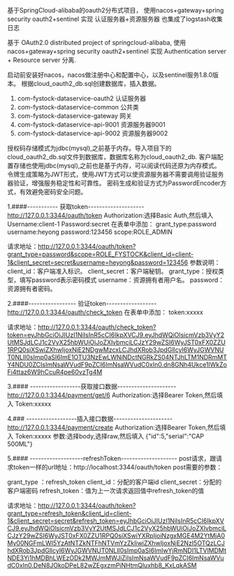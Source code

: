 基于SpringCloud-alibaba的oauth2分布式项目，
使用nacos+gateway+spring security oauth2+sentinel
实现 认证服务器+资源服务器
也集成了logstash收集日志

基于 OAuth2.0 distributed project of springcloud-alibaba, 
使用 nacos+gateway+spring security oauth2+sentinel 
实现 Authentication server + Resource server 分离.

启动前安装好nacos，nacos做注册中心和配置中心，以及sentinel服务1.8.0版本。
根据cloud_oauth2_db.sql创建数据库，插入数据。

1. com-fystock-dataservice-oauth2 认证服务器
2. com-fystock-dataservice-common 公共类
3. com-fystock-dataservice-gateway 网关
4. com-fystock-dataservice-api-9001 资源服务器9001
5. com-fystock-dataservice-api-9002 资源服务器9002

授权码存储模式为jdbc(mysql),之前基于内存。导入项目下的cloud_oauth2_db.sql文件到数据库，数据库名称为cloud_oauth2_db.
客户端配置存储也使用jdbc(mysql),之前也是基于内存，可以阅读代码还原为内存模式。
令牌生成策略为JWT形式，使用JWT方式可以使资源服务器不需要调用验证服务器验证，增强服务稳定性和可靠性。
密码生成和验证方式为PasswordEncoder方式，有效避免密码安全问题。

1.####----------- 获取token--------------------
http://127.0.0.1:3344/oauth/token 
Authorization:选择Basic Auth,然后填入
    Username:client-1
    Password:secret
在表单中添加：
    grant_type:password
    username:heyong
    password:123456
    scope:ROLE_ADMIN

    
请求地址：http://127.0.0.1:3344/oauth/token?grant_type=password&scope=ROLE_FYSTOCK&client_id=client-1&client_secret=secret&username=heyong&password=123456
参数说明：
client_id：客户端准入标识。
client_secret：客户端秘钥。
grant_type：授权类型，填写password表示密码模式
username：资源拥有者用户名。
password：资源拥有者密码。


2.####----------------- 验证token------------------
http://127.0.0.1:3344/oauth/check_token
在表单中添加：
token:xxxxx

请求地址：http://127.0.0.1:3344/oauth/check_token?token=eyJhbGciOiJIUzI1NiIsInR5cCI6IkpXVCJ9.eyJhdWQiOlsicmVzb3VyY2UtMSJdLCJ1c2VyX25hbWUiOiJoZXlvbmciLCJzY29wZSI6WyJST0xFX0ZZU1RPQ0siXSwiZXhwIjoxNjE2NDgwMzcxLCJhdXRob3JpdGllcyI6WyJGWVNUT0NLIl0sImp0aSI6ImE1OTU3NzEwLWNiNDctNGRkZS04NTJhLTM1NDRmMTY4NDU0ZCIsImNsaWVudF9pZCI6ImNsaWVudC0xIn0.dn8GNh4Ukce1lWkZoFi4ttaz6W9hCcuR4pe60vzTg4M

3.#### ------------------获取接口数据---------------------
http://127.0.0.1:3344/payment/get/6
Authorization:选择Bearer Token,然后填入
Token:xxxxx

4.###  ------------------插入接口数据--------------------- 
http://127.0.0.1:3344/payment/create
Authorization:选择Bearer Token,然后填入
Token:xxxxx
参数:选择body,选择raw,然后填入
{"id":5,"serial":"CAP 500ML"}
 
5.#### -------------------refreshToken--------------------
post请求，跟请求token一样的url地址：http://localhost:3344/oauth/token
post需要的参数：

grant_type ：refresh_token
client_id：分配的客户端id
client_secret：分配的客户端密码
refresh_token：值为上一次请求返回值中refresh_token的值


请求地址：http://127.0.0.1:3344/oauth/token?grant_type=refresh_token&client_id=client-1&client_secret=secret&refresh_token=eyJhbGciOiJIUzI1NiIsInR5cCI6IkpXVCJ9.eyJhdWQiOlsicmVzb3VyY2UtMSJdLCJ1c2VyX25hbWUiOiJoZXlvbmciLCJzY29wZSI6WyJST0xFX0ZZU1RPQ0siXSwiYXRpIjoiNzgxMGE4M2YtMjA0My00NGFmLWI5YzAtNTZkNTFhNTVmYzZkIiwiZXhwIjoxNjE2NzI5OTQzLCJhdXRob3JpdGllcyI6WyJGWVNUT0NLIl0sImp0aSI6ImIwYjRmNDI1LTVlMDMtNDE3Yi1hMDBhLWEzODk2MWJmMWJiZiIsImNsaWVudF9pZCI6ImNsaWVudC0xIn0.DeN8JOkoDPeL82wZEgxzmPjNHtmQluxhb8_KxLqkASM